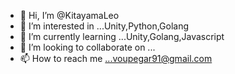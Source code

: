 - 👋 Hi, I’m @KitayamaLeo
- 👀 I’m interested in ...Unity,Python,Golang
- 🌱 I’m currently learning ...Unity,Golang,Javascript
- 💞️ I’m looking to collaborate on ...
- 📫 How to reach me ...voupegar91@gmail.com

<!---
KitayamaLeo/KitayamaLeo is a ✨ special ✨ repository because its `README.md` (this file) appears on your GitHub profile.
You can click the Preview link to take a look at your changes.
--->
